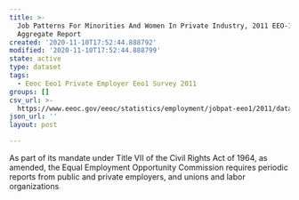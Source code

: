 ```yaml
---
title: >-
  Job Patterns For Minorities And Women In Private Industry, 2011 EEO-1 NAICS-2
  Aggregate Report
created: '2020-11-10T17:52:44.888792'
modified: '2020-11-10T17:52:44.888799'
state: active
type: dataset
tags:
  - Eeoc Eeo1 Private Employer Eeo1 Survey 2011
groups: []
csv_url: >-
  https://www.eeoc.gov/eeoc/statistics/employment/jobpat-eeo1/2011/datasets/year11_nac2.txt
json_url: ''
layout: post

---
```

As part of its mandate under Title VII of the Civil Rights Act of 1964, as amended, the Equal Employment Opportunity Commission requires periodic reports from public and private employers, and unions and labor organizations 
